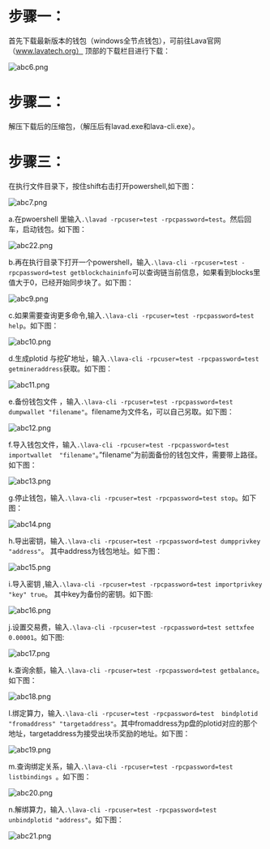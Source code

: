 # 步骤一：

首先下载最新版本的钱包（windows全节点钱包），可前往Lava官网（www.lavatech.org）  顶部的下载栏目进行下载：

![abc6.png](https://github.com/lavafy/testnet/blob/master/imgs/abc6.png)

# 步骤二：

解压下载后的压缩包，（解压后有lavad.exe和lava-cli.exe）。

# 步骤三：

在执行文件目录下，按住shift右击打开powershell,如下图：

![abc7.png](https://github.com/lavafy/testnet/blob/master/imgs/abc7.png)

a.在pwoershell 里输入`.\lavad -rpcuser=test -rpcpassword=test`。然后回车，启动钱包。如下图：

![abc22.png](https://github.com/lavafy/testnet/blob/master/imgs/abc22.png)

b.再在执行目录下打开一个powershell，输入`.\lava-cli -rpcuser=test -rpcpassword=test getblockchaininfo`可以查询链当前信息，如果看到blocks里值大于0，已经开始同步块了。如下图：

![abc9.png](https://github.com/lavafy/testnet/blob/master/imgs/abc9.png)

c.如果需要查询更多命令,输入`.\lava-cli -rpcuser=test -rpcpassword=test help`。如下图：

![abc10.png](https://github.com/lavafy/testnet/blob/master/imgs/abc10.png)

d.生成plotid 与挖矿地址，输入`.\lava-cli -rpcuser=test -rpcpassword=test getmineraddress`获取。如下图：

![abc11.png](https://github.com/lavafy/testnet/blob/master/imgs/abc11.png)

e.备份钱包文件 ，输入`.\lava-cli -rpcuser=test -rpcpassword=test dumpwallet "filename"`。filename为文件名，可以自己另取。如下图：

![abc12.png](https://github.com/lavafy/testnet/blob/master/imgs/abc12.png)

f.导入钱包文件，输入`.\lava-cli -rpcuser=test -rpcpassword=test importwallet  "filename"`。”filename”为前面备份的钱包文件，需要带上路径。如下图：

![abc13.png](https://github.com/lavafy/testnet/blob/master/imgs/abc13.png)

g.停止钱包，输入`.\lava-cli -rpcuser=test -rpcpassword=test stop`。如下图：

![abc14.png](https://github.com/lavafy/testnet/blob/master/imgs/abc14.png)

h.导出密钥，输入`.\lava-cli -rpcuser=test -rpcpassword=test dumpprivkey "address"`。 其中address为钱包地址。如下图：

![abc15.png](https://github.com/lavafy/testnet/blob/master/imgs/abc15.png)

i.导入密钥 ,输入`.\lava-cli -rpcuser=test -rpcpassword=test importprivkey "key" true`。 其中key为备份的密钥。如下图:

![abc16.png](https://github.com/lavafy/testnet/blob/master/imgs/abc16.png)

j.设置交易费，输入`.\lava-cli -rpcuser=test -rpcpassword=test settxfee 0.00001`。如下图:

![abc17.png](https://github.com/lavafy/testnet/blob/master/imgs/abc17.png)

k.查询余额，输入`.\lava-cli -rpcuser=test -rpcpassword=test getbalance`。如下图：

![abc18.png](https://github.com/lavafy/testnet/blob/master/imgs/abc18.png)

l.绑定算力，输入`.\lava-cli -rpcuser=test -rpcpassword=test  bindplotid "fromaddress" "targetaddress"`。其中fromaddress为p盘的plotid对应的那个地址，targetaddress为接受出块币奖励的地址。如下图：

![abc19.png](https://github.com/lavafy/testnet/blob/master/imgs/abc19.png)

m.查询绑定关系，输入`.\lava-cli -rpcuser=test -rpcpassword=test  listbindings `。如下图：

![abc20.png](https://github.com/lavafy/testnet/blob/master/imgs/abc20.png)

n.解绑算力，输入`.\lava-cli -rpcuser=test -rpcpassword=test unbindplotid "address"`。如下图：

![abc21.png](https://github.com/lavafy/testnet/blob/master/imgs/abc21.png)




